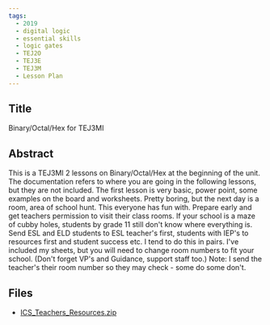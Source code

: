 ```yaml
---
tags:
  - 2019
  - digital logic
  - essential skills
  - logic gates
  - TEJ2O
  - TEJ3E
  - TEJ3M
  - Lesson Plan
---
```

    
## Title

Binary/Octal/Hex for TEJ3MI

## Abstract

This is a TEJ3MI 2 lessons on Binary/Octal/Hex at the beginning of the unit.  The documentation refers to where you are going in the following lessons, but they are not included.  The first lesson is very basic, power point, some examples on the board and worksheets.  Pretty boring, but the next day is a room, area of school hunt.  This everyone has fun with.  Prepare early and get teachers permission to visit their class rooms.  If your school is a maze of cubby holes, students by grade 11 still don't know where everything is.  Send ESL and ELD students to ESL teacher's first, students with IEP's to resources first and student success etc.  I tend to do this in pairs.  I've included my sheets, but you will need to change room numbers to fit your school.  (Don't forget VP's and Guidance, support staff too.)  Note:  I send the teacher's their room number so they may check - some do some don't.  

## Files

- [ICS_Teachers_Resources.zip](https://www.russellgordon.ca/acse/cemc-cse-resources/resources/2019/Jill_Harris/ICS_Teachers_Resources.zip)
